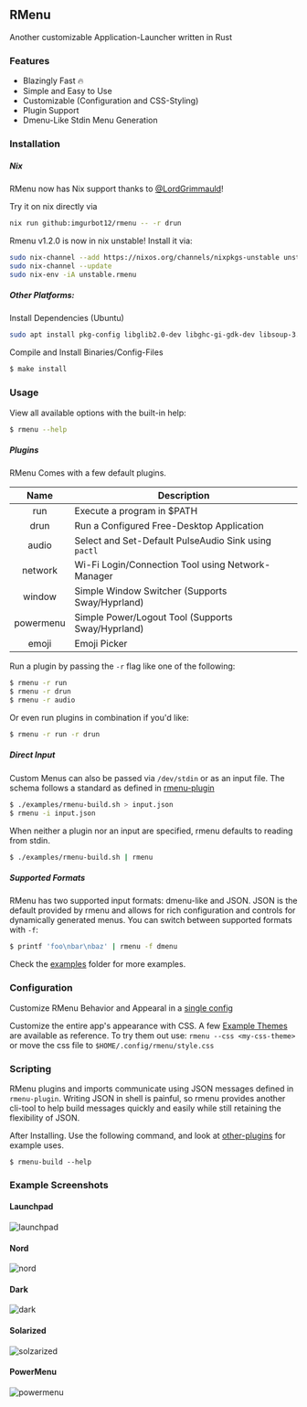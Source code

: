 ## RMenu

Another customizable Application-Launcher written in Rust

### Features

- Blazingly Fast 🔥
- Simple and Easy to Use
- Customizable (Configuration and CSS-Styling)
- Plugin Support
- Dmenu-Like Stdin Menu Generation

### Installation

##### Nix

RMenu now has Nix support thanks to
[@LordGrimmauld](https://github.com/LordGrimmauld)!

Try it on nix directly via

```bash
nix run github:imgurbot12/rmenu -- -r drun
```

Rmenu v1.2.0 is now in nix unstable!
Install it via:

```bash
sudo nix-channel --add https://nixos.org/channels/nixpkgs-unstable unstable
sudo nix-channel --update
sudo nix-env -iA unstable.rmenu
```


##### Other Platforms:

Install Dependencies (Ubuntu)

```bash
sudo apt install pkg-config libglib2.0-dev libghc-gi-gdk-dev libsoup-3.0-dev libjavascriptcoregtk-4.1-dev libwebkit2gtk-4.1-dev libnm-dev
```

Compile and Install Binaries/Config-Files

```bash
$ make install
```

### Usage

View all available options with the built-in help:

```bash
$ rmenu --help
```

##### Plugins

RMenu Comes with a few default plugins.

|   Name    | Description                                             |
| :-------: | ------------------------------------------------------- |
|    run    | Execute a program in $PATH                              |
|   drun    | Run a Configured Free-Desktop Application               |
|   audio   | Select and Set-Default PulseAudio Sink using `pactl`    |
|  network  | Wi-Fi Login/Connection Tool using Network-Manager       |
|  window   | Simple Window Switcher (Supports Sway/Hyprland)         |
| powermenu | Simple Power/Logout Tool (Supports Sway/Hyprland)       |
|   emoji   | Emoji Picker                                            |

Run a plugin by passing the `-r` flag like one of the following:

```bash
$ rmenu -r run
$ rmenu -r drun
$ rmenu -r audio
```

Or even run plugins in combination if you'd like:

```bash
$ rmenu -r run -r drun
```

##### Direct Input

Custom Menus can also be passed via `/dev/stdin` or as an input file. The schema
follows a standard as defined in [rmenu-plugin](./rmenu-plugin)

```bash
$ ./examples/rmenu-build.sh > input.json
$ rmenu -i input.json
```

When neither a plugin nor an input are specified, rmenu defaults to reading from
stdin.

```bash
$ ./examples/rmenu-build.sh | rmenu
```

##### Supported Formats

RMenu has two supported input formats: dmenu-like and JSON. JSON is the default
provided by rmenu and allows for rich configuration and controls for dynamically
generated menus. You can switch between supported formats with `-f`:

```bash
$ printf 'foo\nbar\nbaz' | rmenu -f dmenu
```

Check the [examples](./examples) folder for more examples.

### Configuration

Customize RMenu Behavior and Appearal in a
[single config](./rmenu/public/config.yaml)

Customize the entire app's appearance with CSS. A few
[Example Themes](./themes/) are available as reference. To try them out use:
`rmenu --css <my-css-theme>` or move the css file to
`$HOME/.config/rmenu/style.css`

### Scripting

RMenu plugins and imports communicate using JSON messages defined in
`rmenu-plugin`. Writing JSON in shell is painful, so rmenu provides another
cli-tool to help build messages quickly and easily while still retaining the
flexibility of JSON.

After Installing. Use the following command, and look at
[other-plugins](./other-plugins) for example uses.

```
$ rmenu-build --help
```

### Example Screenshots

#### Launchpad

![launchpad](./screenshots/launchpad.png)

#### Nord

![nord](./screenshots/nord.png)

#### Dark

![dark](./screenshots/dark.png)

#### Solarized

![solzarized](./screenshots/solarized.png)

#### PowerMenu

![powermenu](./screenshots/powermenu.png)
